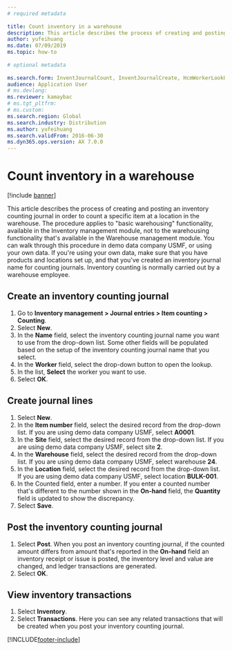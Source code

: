 ```yaml
--- 
# required metadata 
 
title: Count inventory in a warehouse
description: This article describes the process of creating and posting an inventory counting journal in order to count a specific item at a location in the warehouse. 
author: yufeihuang
ms.date: 07/09/2019
ms.topic: how-to 
 
# optional metadata 
 
ms.search.form: InventJournalCount, InventJournalCreate, HcmWorkerLookUp, InventItemIdLookupSimple, InventLocationIdLookup, WMSLocationIdLookup, InventTrans   
audience: Application User 
# ms.devlang:  
ms.reviewer: kamaybac
# ms.tgt_pltfrm:  
# ms.custom:  
ms.search.region: Global
ms.search.industry: Distribution
ms.author: yufeihuang
ms.search.validFrom: 2016-06-30 
ms.dyn365.ops.version: AX 7.0.0 
---
```

# Count inventory in a warehouse

[!include [banner](../../includes/banner.md)]

This article describes the process of creating and posting an inventory counting journal in order to count a specific item at a location in the warehouse. The procedure applies to "basic warehousing" functionality, available in the Inventory management module, not to the warehousing functionality that's available in the Warehouse management module. You can walk through this procedure in demo data company USMF, or using your own data. If you're using your own data, make sure that you have products and locations set up, and that you've created an inventory journal name for counting journals. Inventory counting is normally carried out by a warehouse employee.


## Create an inventory counting journal
1. Go to **Inventory management > Journal entries > Item counting > Counting**.
2. Select **New**.
3. In the **Name** field, select the inventory counting journal name you want to use from the drop-down list. Some other fields will be populated based on the setup of the inventory counting journal name that you select.  
4. In the **Worker** field, select the drop-down button to open the lookup.
5. In the list, **Select** the worker you want to use.
6. Select **OK**.

## Create journal lines
1. Select **New**.
2. In the **Item number** field, select the desired record from the drop-down list. If you are using demo data company USMF, select **A0001**.  
3. In the **Site** field, select the desired record from the drop-down list. If you are using demo data company USMF, select site **2**.
4. In the **Warehouse** field, select the desired record from the drop-down list. If you are using demo data company USMF, select warehouse **24**.  
5. In the **Location** field, select the desired record from the drop-down list. If you are using demo data company USMF, select location **BULK-001**.  
6. In the Counted field, enter a number. If you enter a counted number that's different to the number shown in the **On-hand** field, the **Quantity** field is updated to show the discrepancy.  
7. Select **Save**.

## Post the inventory counting journal
1. Select **Post**. When you post an inventory counting journal, if the counted amount differs from amount that's reported in the **On-hand** field an inventory receipt or issue is posted, the inventory level and value are changed, and ledger transactions are generated.
2. Select **OK**.

## View inventory transactions
1. Select **Inventory**.
2. Select **Transactions**. Here you can see any related transactions that will be created when you post your inventory counting journal.   



[!INCLUDE[footer-include](../../../includes/footer-banner.md)]